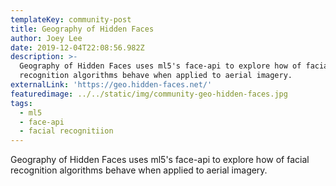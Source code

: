 ```yaml
---
templateKey: community-post
title: Geography of Hidden Faces
author: Joey Lee
date: 2019-12-04T22:08:56.982Z
description: >-
  Geography of Hidden Faces uses ml5's face-api to explore how of facial
  recognition algorithms behave when applied to aerial imagery.
externalLink: 'https://geo.hidden-faces.net/'
featuredimage: ../../static/img/community-geo-hidden-faces.jpg
tags:
  - ml5
  - face-api
  - facial recognitiion
---
```

Geography of Hidden Faces uses ml5's face-api to explore how of facial recognition algorithms behave when applied to aerial imagery.
